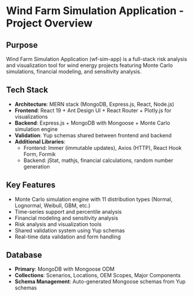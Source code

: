 # Wind Farm Simulation Application - Project Overview

## Purpose
Wind Farm Simulation Application (wf-sim-app) is a full-stack risk analysis and visualization tool for wind energy projects featuring Monte Carlo simulations, financial modeling, and sensitivity analysis.

## Tech Stack
- **Architecture**: MERN stack (MongoDB, Express.js, React, Node.js)
- **Frontend**: React 19 + Ant Design UI + React Router + Plotly.js for visualizations
- **Backend**: Express.js + MongoDB with Mongoose + Monte Carlo simulation engine
- **Validation**: Yup schemas shared between frontend and backend
- **Additional Libraries**: 
  - Frontend: Immer (immutable updates), Axios (HTTP), React Hook Form, Formik
  - Backend: jStat, mathjs, financial calculations, random number generation

## Key Features
- Monte Carlo simulation engine with 11 distribution types (Normal, Lognormal, Weibull, GBM, etc.)
- Time-series support and percentile analysis
- Financial modeling and sensitivity analysis
- Risk analysis and visualization tools
- Shared validation system using Yup schemas
- Real-time data validation and form handling

## Database
- **Primary**: MongoDB with Mongoose ODM
- **Collections**: Scenarios, Locations, OEM Scopes, Major Components
- **Schema Management**: Auto-generated Mongoose schemas from Yup schemas